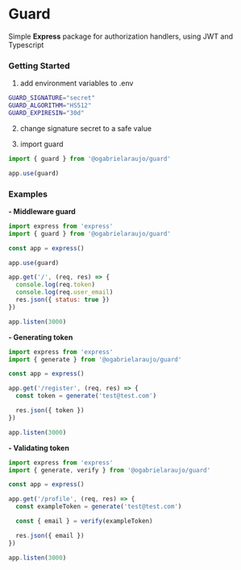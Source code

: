# Guard

Simple **Express** package for authorization handlers, using JWT and Typescript

### Getting Started

1. add environment variables to .env

```bash
GUARD_SIGNATURE="secret"
GUARD_ALGORITHM="HS512"
GUARD_EXPIRESIN="30d"
```

2.  change signature secret to a safe value

3.  import guard

```js
import { guard } from '@ogabrielaraujo/guard'

app.use(guard)
```

### Examples

**- Middleware guard**

```js
import express from 'express'
import { guard } from '@ogabrielaraujo/guard'

const app = express()

app.use(guard)

app.get('/', (req, res) => {
  console.log(req.token)
  console.log(req.user_email)
  res.json({ status: true })
})

app.listen(3000)
```

**- Generating token**

```js
import express from 'express'
import { generate } from '@ogabrielaraujo/guard'

const app = express()

app.get('/register', (req, res) => {
  const token = generate('test@test.com')

  res.json({ token })
})

app.listen(3000)
```

**- Validating token**

```js
import express from 'express'
import { generate, verify } from '@ogabrielaraujo/guard'

const app = express()

app.get('/profile', (req, res) => {
  const exampleToken = generate('test@test.com')

  const { email } = verify(exampleToken)

  res.json({ email })
})

app.listen(3000)
```
